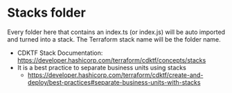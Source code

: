 # Stacks folder

Every folder here that contains an index.ts (or index.js) will be auto imported and turned into a stack.  The Terraform stack name will be the folder name.

- CDKTF Stack Documentation: <https://developer.hashicorp.com/terraform/cdktf/concepts/stacks>
- It is a best practice to separate business units using stacks
  - <https://developer.hashicorp.com/terraform/cdktf/create-and-deploy/best-practices#separate-business-units-with-stacks>
